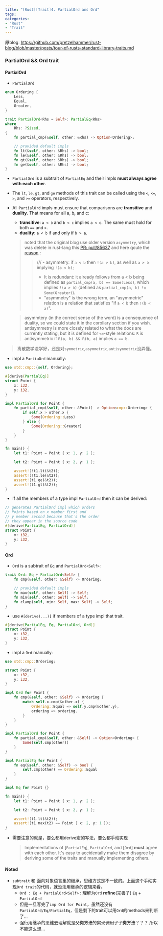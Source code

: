 ```yaml
---
title: "[Rust][Trait]4. PartialOrd and Ord"
tags: 
categories: 
- "Rust"
- "Trait"
---
```


原blog: https://github.com/pretzelhammer/rust-blog/blob/master/posts/tour-of-rusts-standard-library-traits.md
### PartialOrd && Ord trait
#### PartialOrd
* `PartialOrd` 
``` Rust
enum Ordering {
    Less,
    Equal,
    Greater,
}

trait PartialOrd<Rhs = Self>: PartialEq<Rhs> 
where
    Rhs: ?Sized, 
{
    fn partial_cmp(&self, other: &Rhs) -> Option<Ordering>;

    // provided default impls
    fn lt(&self, other: &Rhs) -> bool;
    fn le(&self, other: &Rhs) -> bool;
    fn gt(&self, other: &Rhs) -> bool;
    fn ge(&self, other: &Rhs) -> bool;
}
```
* `PartialOrd` is a subtrait of `PartialEq` and their impls **must always agree with each other**.
* The `lt`, `le`, `gt`, and `ge` methods of this trait can be called using the `<`, `<=`, `>`, and `>=` operators, respectively.
* All `PartialOrd` impls must ensure that comparisons are **transitive** and **duality**. That means for all a, b, and c:
    * **transitive**: `a < b` and `b < c` implies `a < c`. The same must hold for both `==` and `>`.
    * **duality**: `a < b` if and only if `b > a`.
    > noted that the original blog use older version `asymmetry`, which was delete in rust-lang this [PR: pull/85637](https://github.com/rust-lang/rust/pull/85637)
    > and here qoute the [reason](https://github.com/rust-lang/rust/pull/85637/files/1cfc1874b526fd8a681ebfaf64c554077586c8b1) :
    >> /// - asymmetry: if `a < b` then `!(a > b)`, as well as `a > b` implying `!(a < b)`;
    >> * It is redundant: it already follows from a < b being defined as `partial_cmp(a, b) == Some(Less)`, which implies `!(a > b)` (defined as `partial_cmp(a, b) != Some(Greater)`).
    >> * "asymmetry" is the wrong term, an "asymmetric" relation is a relation that satisfies "if `a < b` then `!(b < a)`".

    > asymmtery (in the correct sense of the word) is a consequence of duality, so we could state it in the corollary section if you wish. antisymmetry is more closely related to what the docs are currently stating, but it is defined for `<=`-style relations: `R` is antisymmetric if `R(a, b) && R(b, a)` implies `a == b`.

> 离散数学没学好，还是对`symmetric`,`asymmetric`,`antisymmetric`没弄懂。

* impl a `PartiaOrd` manually:
``` Rust
use std::cmp::{self, Ordering};

#[derive(PartialEq)]
struct Point {
    x: i32,
    y: i32,
}

impl PartialOrd for Point {
    fn partial_cmp(&self, other: &Point) -> Option<cmp::Ordering> {
        if self.x > other.x {
            Some(Ordering::Less)
        } else {
            Some(Ordering::Greater)
        }
    }
}

fn main() {
    let t1: Point = Point { x: 1, y: 2 };

    let t2: Point = Point { x: 2, y: 1 };

    assert!(!t1.lt(&t2));
    assert!(!t1.le(&t2));
    assert!(t1.ge(&t2));
    assert!(t1.gt(&t2));
}
```
* If all the members of a type impl `PartialOrd` then it can be derived:
``` Rust
// generates PartialOrd impl which orders
// Points based on x member first and
// y member second because that's the order
// they appear in the source code
#[derive(PartialEq, PartialOrd)]
struct Point {
    x: i32,
    y: i32,
}
```

#### Ord
* `Ord` is a subtrait of `Eq` and `PartialOrd<Self>`:
``` Rust
trait Ord: Eq + PartialOrd<Self> {
    fn cmp(&self, other: &Self) -> Ordering;

    // provided default impls
    fn max(self, other: Self) -> Self;
    fn min(self, other: Self) -> Self;
    fn clamp(self, min: Self, max: Self) -> Self;
}
```
* use `#[derive(...)]` if members of a type impl that trait.
``` Rust
#[derive(PartialEq, Eq, PartialOrd, Ord)]
struct Point {
    x: i32,
    y: i32,
}
```
* impl a `Ord` manually:
``` Rust
use std::cmp::Ordering;

struct Point {
    x: i32,
    y: i32,
}

impl Ord for Point {
    fn cmp(&self, other: &Self) -> Ordering {
        match self.x.cmp(&other.x) {
            Ordering::Equal => self.y.cmp(&other.y),
            ordering => ordering,
        }
    }
}

impl PartialOrd for Point {
    fn partial_cmp(&self, other: &Self) -> Option<Ordering> {
        Some(self.cmp(other))
    }
}

impl PartialEq for Point {
    fn eq(&self, other: &Self) -> bool {
        self.cmp(other) == Ordering::Equal
    }
}

impl Eq for Point {}

fn main() {
    let t1: Point = Point { x: 1, y: 2 };

    let t2: Point = Point { x: 2, y: 1 };

    assert!(t1.lt(&t2));
    assert!(t1.max(t2) == Point { x: 2, y: 1 });
}
```
* 需要注意的就是，要么都用derive宏的写法，要么都手动实现

    > Implementations of [`PartialEq`], `PartialOrd`, and [`Ord`] **must** agree with each other. It's easy to accidentally make them disagree by deriving some of the traits and manually implementing others.

#### Noted
* `subtrait` 和 面向对象语言里的继承，思维方式是不一致的。上面这个手动实现`Ord trait`的代码，就没法用继承的逻辑来看。
    * `Ord : Eq + PartialOrd<Self>` : 理解为`Ord` **refine**(完善了) `Eq` + `PartialOrd`
    * 但是一旦写完了`imp Ord for Point`，虽然还没有`PartialOrd/Eq/PartialEq`，但是剩下的trait可以用`Ord`的methods来判断了...
    * 强行用继承的思维去理解就是~~父类方法的实现调用了子类方法~~？？？ 所以不能这么想...